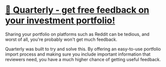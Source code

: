 # [📔 Quarterly - get free feedback on your investment portfolio!](https://quarterlyportfolio.herokuapp.com/)

Sharing your portfolio on platforms such as Reddit can be tedious, and worst of all, you're probably won't get much feedback.

Quarterly was built to try and solve this. By offering an easy-to-use portfolio import process and making sure you include important information that reviewers need, you have a much higher chance of getting useful feedback.
